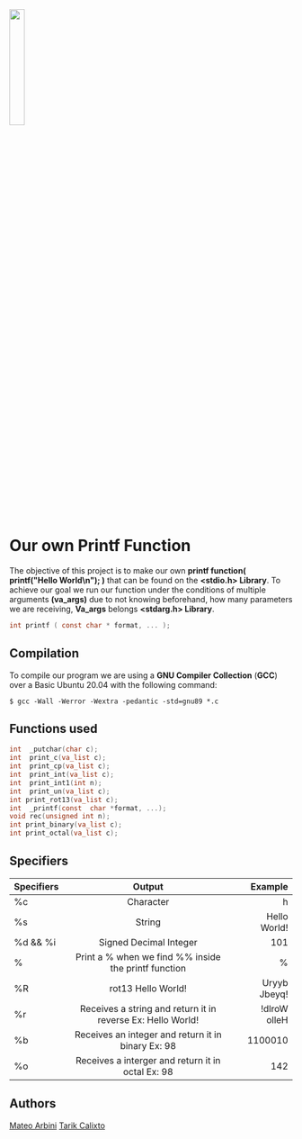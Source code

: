 <img src= "https://blog.holbertonschool.com/wp-content/uploads/2020/04/unnamed-2.png" width= 23% >

# Our own Printf Function 
The objective of this project is to make our own **printf function( printf("Hello World\n"); )** that can be found on the **<stdio.h> Library**. To achieve our goal we run our function under the conditions of multiple arguments **(va_args)** due to not knowing beforehand, how many parameters we are receiving, **Va_args** belongs **<stdarg.h> Library**.
````c
int printf ( const char * format, ... );
````

## Compilation

To compile our program we are using a **GNU Compiler Collection** (**GCC**) over a Basic Ubuntu 20.04 with the following command:  
```  
$ gcc -Wall -Werror -Wextra -pedantic -std=gnu89 *.c
```
## Functions used

````c
int  _putchar(char c);
int  print_c(va_list c);
int  print_cp(va_list c);
int  print_int(va_list c);
int  print_int1(int n);
int  print_un(va_list c);
int print_rot13(va_list c);
int  _printf(const  char *format, ...);
void rec(unsigned int n);
int print_binary(va_list c);
int print_octal(va_list c);
````

## Specifiers

| Specifiers | Output | Example    |
| :---        |    :----:   |          ---: |
| %c    | Character    | h  |
| %s  | String       | Hello World!    |
|   %d && %i | Signed Decimal Integer   |   101 |
| %  | Print a % when we find %% inside the printf function       | %      |
| %R   | rot13 Hello World!  | Uryyb Jbeyq!    |
|%r      |Receives a string and return it in reverse Ex: Hello World! |!dlroW olleH|
|%b         |Receives an integer and return it in binary Ex: 98           |1100010           | 
|%o      |Receives a interger and return it in octal Ex: 98 |142|


## Authors

[Mateo Arbini](https://github.com/MateoArbini)
[Tarik Calixto](https://github.com/tarikaudi)
